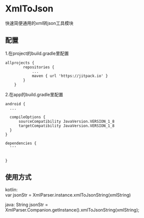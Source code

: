 # XmlToJson
快速简便通用的xml转json工具模块

## 配置
1.在project的build.gradle里配置
```
allprojects {
		repositories {
			...
			maven { url 'https://jitpack.io' }
		}
	}
```

2.在app的build.gradle里配置
```
android {
  ...

  compileOptions {
      sourceCompatibility JavaVersion.VERSION_1_8
      targetCompatibility JavaVersion.VERSION_1_8
  }
}

dependencies {
  '''
  
  
}

```

## 使用方式
kotlin:  
var jsonStr = XmlParser.instance.xmlToJsonString(xmlString)

java:
String jsonStr = XmlParser.Companion.getInstance().xmlToJsonString(xmlString);
